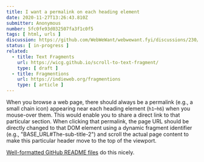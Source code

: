 ```yaml
---
title: I want a permalink on each heading element
date: 2020-11-27T13:26:43.810Z
submitter: Anonymous
number: 5fc0fe93d032507fa3f1c0f5
tags: [ html, urls ]
discussion: https://github.com/WebWeWant/webwewant.fyi/discussions/230/
status: [ in-progress ]
related:
  - title: Text Fragments
    url: https://wicg.github.io/scroll-to-text-fragment/
    type: [ draft ]
  - title: Fragmentions
    url: https://indieweb.org/fragmentions
    type: [ article ]
---
```


When you browse a web page, there should always be a permalink (e.g., a small chain icon) appearing near each heading element (`h1`–`h6`) when you mouse-over them. This would enable you to share a direct link to that particular section. When clicking that permalink, the page URL should be directly changed to that DOM element using a dynamic fragment identifier (e.g., "BASE_URL#The-sub-title-2") and scroll the actual page content to make this particular header move to the top of the viewport.

[Well-formatted GitHub README files](https://github.com/WebWeWant/webwewant.fyi/blob/main/README.md) do this nicely.
